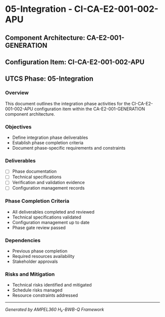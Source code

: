 # 05-Integration - CI-CA-E2-001-002-APU

## Component Architecture: CA-E2-001-GENERATION
## Configuration Item: CI-CA-E2-001-002-APU
## UTCS Phase: 05-Integration

### Overview
This document outlines the integration phase activities for the CI-CA-E2-001-002-APU configuration item within the CA-E2-001-GENERATION component architecture.

### Objectives
- Define integration phase deliverables
- Establish phase completion criteria
- Document phase-specific requirements and constraints

### Deliverables
- [ ] Phase documentation
- [ ] Technical specifications
- [ ] Verification and validation evidence
- [ ] Configuration management records

### Phase Completion Criteria
- All deliverables completed and reviewed
- Technical specifications validated
- Configuration management up to date
- Phase gate review passed

### Dependencies
- Previous phase completion
- Required resources availability
- Stakeholder approvals

### Risks and Mitigation
- Technical risks identified and mitigated
- Schedule risks managed
- Resource constraints addressed

---
*Generated by AMPEL360 H₂-BWB-Q Framework*
